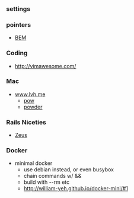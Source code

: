 ### settings

### pointers
* [BEM](https://en.bem.info/method/)

### Coding
* http://vimawesome.com/

### Mac
* www.lvh.me
  * [pow](http://pow.cx/manual.html#section_1)
  * [powder](https://github.com/Rodreegez/powder)

### Rails Niceties
* [Zeus](https://github.com/burke/zeus)

### Docker
* minimal docker
  * use debian instead, or even busybox
  * chain commands w/ &&
  * build with --rm etc
  * http://william-yeh.github.io/docker-mini/#1
